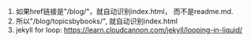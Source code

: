 1. 如果href链接是"/blog/"，就自动识别index.html， 而不是readme.md.
2. 所以"/blog/topicsbybooks/", 就自动识别index.html
3. jekyll for loop: https://learn.cloudcannon.com/jekyll/looping-in-liquid/

